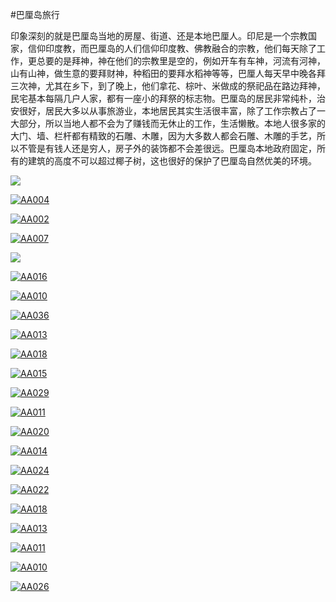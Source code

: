 #巴厘岛旅行


印象深刻的就是巴厘岛当地的房屋、街道、还是本地巴厘人。印尼是一个宗教国家，信仰印度教，而巴厘岛的人们信仰印度教、佛教融合的宗教，他们每天除了工作，更总要的是拜神，神在他们的宗教里是空的，例如开车有车神，河流有河神，山有山神，做生意的要拜财神，种稻田的要拜水稻神等等，巴厘人每天早中晚各拜三次神，尤其在乡下，到了晚上，他们拿花、棕叶、米做成的祭祀品在路边拜神，民宅基本每隔几户人家，都有一座小的拜祭的标志物。巴厘岛的居民非常纯朴，治安很好，居民大多以从事旅游业，本地居民其实生活很丰富，除了工作宗教占了一大部分，所以当地人都不会为了赚钱而无休止的工作，生活懒散。本地人很多家的大门、墙、栏杆都有精致的石雕、木雕，因为大多数人都会石雕、木雕的手艺，所以不管是有钱人还是穷人，房子外的装饰都不会差很远。巴厘岛本地政府固定，所有的建筑的高度不可以超过椰子树，这也很好的保护了巴厘岛自然优美的环境。

<a href="https://www.flickr.com/photos/123961174@N07/14230477015/" title="Flickr 上 boogiefer 的 AA006"><img src="https://farm3.staticflickr.com/2898/14230477015_9a3c28122d_c.jpg" ></a>

<a href="https://www.flickr.com/photos/123961174@N07/14228187162/" title="Flickr 上 boogiefer 的 AA004"><img src="https://farm6.staticflickr.com/5596/14228187162_e7dba301b4_c.jpg" alt="AA004"></a>

<a href="https://www.flickr.com/photos/123961174@N07/14207289006/" title="Flickr 上 boogiefer 的 AA002"><img src="https://farm6.staticflickr.com/5560/14207289006_17591077ba_c.jpg" alt="AA002"></a>

<a href="https://www.flickr.com/photos/123961174@N07/14043901947/" title="Flickr 上 boogiefer 的 AA007"><img src="https://farm3.staticflickr.com/2901/14043901947_e4608f7943_c.jpg" alt="AA007"></a>

<a href="https://www.flickr.com/photos/123961174@N07/14227163891/" title="Flickr 上 boogiefer 的 AA012"><img src="https://farm3.staticflickr.com/2933/14227163891_fe046819cf_c.jpg"></a>

<a href="https://www.flickr.com/photos/123961174@N07/14227150711/" title="Flickr 上 boogiefer 的 AA016"><img src="https://farm6.staticflickr.com/5520/14227150711_24c198d36e_c.jpg" alt="AA016"></a>

<a href="https://www.flickr.com/photos/123961174@N07/14207348136/" title="Flickr 上 boogiefer 的 AA010"><img src="https://farm3.staticflickr.com/2900/14207348136_4ab6d1ff9c_c.jpg" alt="AA010"></a>

<a href="https://www.flickr.com/photos/123961174@N07/14207332116/" title="Flickr 上 boogiefer 的 AA036"><img src="https://farm3.staticflickr.com/2928/14207332116_2807bbf130_c.jpg" alt="AA036"></a>

<a href="https://www.flickr.com/photos/123961174@N07/14207317226/" title="Flickr 上 boogiefer 的 AA013"><img src="https://farm3.staticflickr.com/2915/14207317226_5626d53975_c.jpg" alt="AA013"></a>

<a href="https://www.flickr.com/photos/123961174@N07/14207304876/" title="Flickr 上 boogiefer 的 AA018"><img src="https://farm3.staticflickr.com/2927/14207304876_6be4396648_c.jpg" alt="AA018"></a>

<a href="https://www.flickr.com/photos/123961174@N07/14043877377/" title="Flickr 上 boogiefer 的 AA015"><img src="https://farm6.staticflickr.com/5312/14043877377_d73b2a8aa6_c.jpg" alt="AA015"></a>

<a href="https://www.flickr.com/photos/123961174@N07/14043819560/" title="Flickr 上 boogiefer 的 AA029"><img src="https://farm3.staticflickr.com/2921/14043819560_5d9d395102_c.jpg" alt="AA029"></a>

<a href="https://www.flickr.com/photos/123961174@N07/14043814239/" title="Flickr 上 boogiefer 的 AA011"><img src="https://farm3.staticflickr.com/2895/14043814239_49b9dd3d18_c.jpg" alt="AA011"></a>

<a href="https://www.flickr.com/photos/123961174@N07/14043785758/" title="Flickr 上 boogiefer 的 AA020"><img src="https://farm3.staticflickr.com/2909/14043785758_c1021c16bb_c.jpg" alt="AA020"></a>

<a href="https://www.flickr.com/photos/123961174@N07/14269293072/" title="Flickr 上 boogiefer 的 AA014"><img src="https://farm4.staticflickr.com/3821/14269293072_0512e71fde_c.jpg" alt="AA014"></a>

<a href="https://www.flickr.com/photos/123961174@N07/14084814207/" title="Flickr 上 boogiefer 的 AA024"><img src="https://farm4.staticflickr.com/3704/14084814207_02231ab9f6_c.jpg" alt="AA024"></a>

<a href="https://www.flickr.com/photos/123961174@N07/14248262286/" title="Flickr 上 boogiefer 的 AA022"><img src="https://farm3.staticflickr.com/2902/14248262286_0521f47e68_c.jpg" alt="AA022"></a>

<a href="https://www.flickr.com/photos/123961174@N07/14268066281/" title="Flickr 上 boogiefer 的 AA018"><img src="https://farm4.staticflickr.com/3820/14268066281_19d3a94b4f_c.jpg" alt="AA018"></a>

<a href="https://www.flickr.com/photos/123961174@N07/14248269016/" title="Flickr 上 boogiefer 的 AA013"><img src="https://farm4.staticflickr.com/3665/14248269016_3009b3aa2b_c.jpg" alt="AA013"></a>

<a href="https://www.flickr.com/photos/123961174@N07/14248270256/" title="Flickr 上 boogiefer 的 AA011"><img src="https://farm3.staticflickr.com/2922/14248270256_f9c0561e12_c.jpg" alt="AA011"></a>

<a href="https://www.flickr.com/photos/123961174@N07/14270962984/" title="Flickr 上 boogiefer 的 AA010"><img src="https://farm6.staticflickr.com/5036/14270962984_7850d63ef5_c.jpg" alt="AA010"></a>

<a href="https://www.flickr.com/photos/123961174@N07/14269311222/" title="Flickr 上 boogiefer 的 AA026"><img src="https://farm6.staticflickr.com/5577/14269311222_5735559233_c.jpg" alt="AA026"></a>